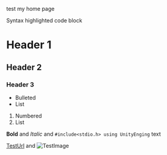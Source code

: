 test my home page

Syntax highlighted code block

# Header 1
## Header 2
### Header 3

- Bulleted
- List

1. Numbered
2. List

**Bold** and _Italic_ and 
`
#include<stdio.h>
using UnityEnging
` 
text

[TestUrl](https://docs.github.com/en/pages/getting-started-with-github-pages/configuring-a-publishing-source-for-your-github-pages-site) and 
![TestImage](https://docs.github.com/assets/images/help/pages/pages-tab.png)
